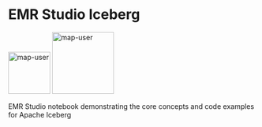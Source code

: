 # EMR Studio Iceberg

<img width="85" alt="map-user" src="https://img.shields.io/badge/views-183-green"> <img width="125" alt="map-user" src="https://img.shields.io/badge/unique visits-069-green">

EMR Studio notebook demonstrating the core concepts and code examples for Apache Iceberg
